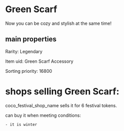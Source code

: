 # Green Scarf

Now you can be cozy and stylish at the same time!

## main properties

Rarity: Legendary

Item uid: Green Scarf Accessory

Sorting priority: 16800

# shops selling Green Scarf:

coco_festival_shop_name sells it for 6 festival tokens.

  can buy it when meeting conditions: 

    - it is winter